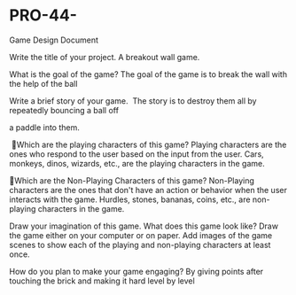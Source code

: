 # PRO-44-
Game Design Document




Write the title of your project.
    A breakout wall game.



What is the goal of the game? 
The goal of the game is to break the wall with the help of the ball



Write a brief story of your game.
 The story is to destroy them all by repeatedly bouncing a ball off

a paddle into them.




 Which are the playing characters of this game? 
Playing characters are the ones who respond to the user based on the input from the user.
Cars, monkeys, dinos, wizards, etc., are the playing characters in the game.  


Which are the Non-Playing Characters of this game?
Non-Playing characters are the ones that don't have an action or behavior when the user interacts with the game.
Hurdles, stones, bananas, coins, etc., are non-playing characters in the game.   




Draw your imagination of this game. What does this game look like?
Draw the game either on your computer or on paper. 
Add images of the game scenes to show each of the playing and non-playing characters at least once.  






How do you plan to make your game engaging? 
By giving points after touching the brick and making it hard level by level
